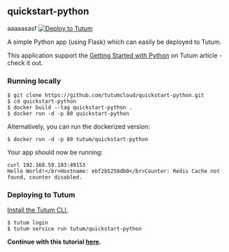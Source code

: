 ## quickstart-python

aaaaasasf
[![Deploy to Tutum](https://s.tutum.co/deploy-to-tutum.svg)](https://dashboard.tutum.co/stack/deploy/)

A simple Python app (using Flask) which can easily be deployed to Tutum.

This application support the [Getting Started with Python](https://support.tutum.co/support/solutions/folders/5000171774) on Tutum article - check it out.

### Running locally

```
$ git clone https://github.com/tutumcloud/quickstart-python.git
$ cd quickstart-python
$ docker build --tag quickstart-python .
$ docker run -d -p 80 quickstart-python
```

Alternatively, you can run the dockerized version:

```
$ docker run -d -p 80 tutum/quickstart-python
```

Your app should now be running:

```
curl 192.168.59.103:49153
Hello World!</br>Hostname: ebf2b5258db0</br>Counter: Redis Cache not found, counter disabled.
```

### Deploying to Tutum

[Install the Tutum CLI.](https://support.tutum.co/support/solutions/articles/5000049209-installing-the-command-line-interface-tool)

```
$ tutum login
$ tutum service run tutum/quickstart-python 
```

**Continue with this tutorial [here](https://support.tutum.co/support/solutions/folders/5000171774).**
